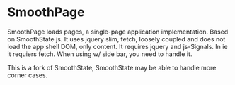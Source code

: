 # SmoothPage

 SmoothPage loads pages, a single-page application implementation. 
 Based on SmoothState.js. It uses jquery slim, fetch, loosely coupled and does not load the app shell DOM, only content.
 It requires jquery and js-Signals. In ie it requiers fetch.
 When using w/ side bar, you need to handle it.

 This is a fork of SmoothState, SmoothState may be able to handle more corner cases.